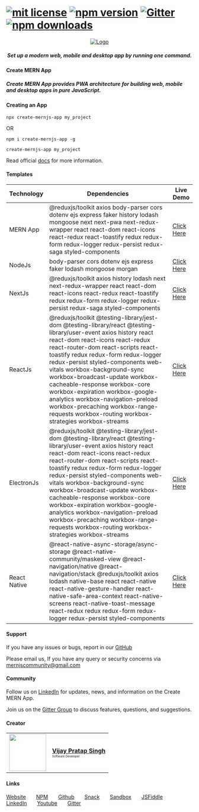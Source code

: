 # [![mit license](https://img.shields.io/github/license/mernjs/create-mern-app)](https://github.com/mernjs/create-mern-app/blob/master/LICENSE) [![npm version](https://img.shields.io/npm/v/create-mernjs-app)](https://www.npmjs.com/package/create-mernjs-app) [![Gitter](https://badges.gitter.im/mernjs/mernjs.svg)](https://gitter.im/mernjs/mernjs-community) [![npm downloads](https://img.shields.io/npm/dy/create-mernjs-app)](https://www.npmjs.com/package/create-mernjs-app)

<p align="center">
  <a href="https://mernjs.github.io/create-mern-app" rel="noopener">
 <img src="https://mernjs.github.io/create-mern-app/assets/logo1.png" alt="Logo"></a>
</p>
<h5 align="center">Set up a modern web, mobile and desktop app by running one command.</h5>

<h4>Create MERN App</h4>
<h5>Create MERN App provides PWA architecture for building web, mobile and desktop apps in pure JavaScript.</h5>

<h4>Creating an App</h4>

```
npx create-mernjs-app my_project
```
OR
```
npm i create-mernjs-app -g 
```

```
create-mernjs-app my_project 
```

Read official [docs](https://mernjs.github.io/create-mern-app) for more information.

<h4>Templates</h4>

| Technology | Dependencies | Live Demo |
| ------ | ------ | ------ |
| MERN App | @reduxjs/toolkit axios body-parser cors dotenv ejs express faker history lodash mongoose next next-pwa next-redux-wrapper react react-dom react-icons react-redux react-toastify redux redux-form redux-logger redux-persist redux-saga styled-components | [Click Here](https://bit.ly/mern-full-setup) |
| NodeJs | body-parser cors dotenv ejs express faker lodash mongoose morgan | [Click Here](https://mernjs-nodejs-mongodb.herokuapp.com/) |
| NextJs | @reduxjs/toolkit axios history lodash next next-redux-wrapper react react-dom react-icons react-redux react-toastify redux redux-form redux-logger redux-persist redux-saga styled-components | [Click Here](https://mernjs-nextjs.herokuapp.com) |
| ReactJs | @reduxjs/toolkit @testing-library/jest-dom @testing-library/react @testing-library/user-event axios history react react-dom react-icons react-redux react-router-dom react-scripts react-toastify redux redux-form redux-logger redux-persist styled-components web-vitals workbox-background-sync workbox-broadcast-update workbox-cacheable-response workbox-core workbox-expiration workbox-google-analytics workbox-navigation-preload workbox-precaching workbox-range-requests workbox-routing workbox-strategies workbox-streams  | [Click Here](https://mernjs-reactjs.herokuapp.com) |
| ElectronJs | @reduxjs/toolkit @testing-library/jest-dom @testing-library/react @testing-library/user-event axios history react react-dom react-icons react-redux react-router-dom react-scripts react-toastify redux redux-form redux-logger redux-persist styled-components web-vitals workbox-background-sync workbox-broadcast-update workbox-cacheable-response workbox-core workbox-expiration workbox-google-analytics workbox-navigation-preload workbox-precaching workbox-range-requests workbox-routing workbox-strategies workbox-streams | [Click Here](https://electronjs-redux-app.herokuapp.com/) |
| React Native | @react-native-async-storage/async-storage @react-native-community/masked-view @react-navigation/native @react-navigation/stack @reduxjs/toolkit axios lodash native-base react react-native react-native-gesture-handler react-native-safe-area-context react-native-screens react-native-toast-message react-redux redux redux-form redux-logger redux-persist styled-components | [Click Here](https://play.google.com/store/apps/details?id=com.mernapp) |

<h4>Support</h4>

If you have any issues or bugs, report in our [GitHub](https://github.com/mernjs/create-mern-app/issues)

Please email us, If you have any query or security concerns via mernjscommunity@gmail.com

<h4>Community</h4>

Follow us on [LinkedIn](https://www.linkedin.com/in/create-mern-app-269551191) for updates, news, and information on the Create MERN App.

Join us on the [Gitter Group](https://gitter.im/mernjs/mernjs-community) to discuss features, questions, and suggestions.

<h4>Creator</h4>

<table>
  <tr>
    <td>
      <a href="https://www.linkedin.com/in/vprtsingh" target="_blank"><img src="https://s.gravatar.com/avatar/bd913f88dce5db0cc64d85d9c486ccfd?s=100&d=mm" width="100"></a>
    </td>
    <td>
      <a href="https://www.linkedin.com/in/vprtsingh" target="_blank"><b>Vijay Pratap Singh</b><br /></a>
      <span style="font-size: 8px;">Software Developer</span><br />
    </td>
  </tr>
</table>

<h4>Links</h4>

[Website](https://mernjs.github.io/create-mern-app) &nbsp; &nbsp; &nbsp;
[NPM](https://www.npmjs.com/package/create-mernjs-app) &nbsp; &nbsp; &nbsp;
[Github](https://github.com/mernjs) &nbsp; &nbsp; &nbsp;
[Snack](https://expo.dev/@mernjs?tab=snacks) &nbsp; &nbsp; &nbsp;
[Sandbox](https://codesandbox.io/u/mernjs) &nbsp; &nbsp; &nbsp;
[JSFiddle](https://jsfiddle.net/user/mernjs/fiddles/) &nbsp; &nbsp; &nbsp;
[LinkedIn](https://www.linkedin.com/in/create-mern-app-269551191) &nbsp; &nbsp; &nbsp;
[Youtube](https://www.youtube.com/channel/UCAcmuHoa3sEN_KuwFYk6xMw/playlists) &nbsp; &nbsp; &nbsp;
[Gitter](https://gitter.im/mernjs/mernjs-community) &nbsp; &nbsp; &nbsp;

